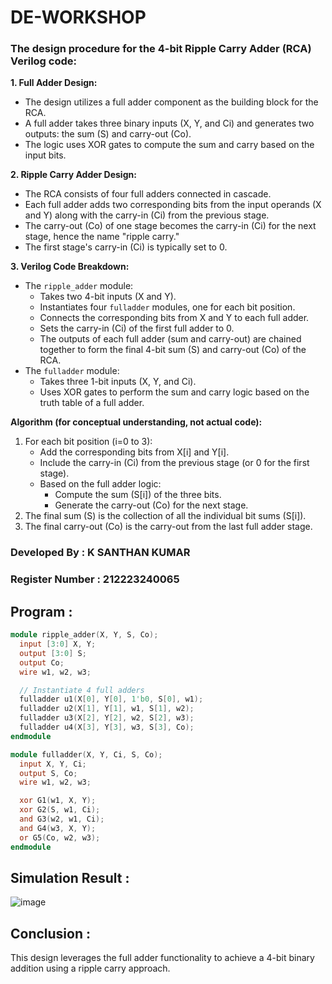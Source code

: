 # DE-WORKSHOP
### The design procedure for the 4-bit Ripple Carry Adder (RCA) Verilog code:

**1. Full Adder Design:**

* The design utilizes a full adder component as the building block for the RCA.
* A full adder takes three binary inputs (X, Y, and Ci) and generates two outputs: the sum (S) and carry-out (Co).
* The logic uses XOR gates to compute the sum and carry based on the input bits.

**2. Ripple Carry Adder Design:**

* The RCA consists of four full adders connected in cascade.
* Each full adder adds two corresponding bits from the input operands (X and Y) along with the carry-in (Ci) from the previous stage.
* The carry-out (Co) of one stage becomes the carry-in (Ci) for the next stage, hence the name "ripple carry."
* The first stage's carry-in (Ci) is typically set to 0.

**3. Verilog Code Breakdown:**

* The `ripple_adder` module:
   * Takes two 4-bit inputs (X and Y).
   * Instantiates four `fulladder` modules, one for each bit position.
   * Connects the corresponding bits from X and Y to each full adder.
   * Sets the carry-in (Ci) of the first full adder to 0.
   * The outputs of each full adder (sum and carry-out) are chained together to form the final 4-bit sum (S) and carry-out (Co) of the RCA.
* The `fulladder` module:
   * Takes three 1-bit inputs (X, Y, and Ci).
   * Uses XOR gates to perform the sum and carry logic based on the truth table of a full adder.

**Algorithm (for conceptual understanding, not actual code):**

1. For each bit position (i=0 to 3):
   * Add the corresponding bits from X[i] and Y[i].
   * Include the carry-in (Ci) from the previous stage (or 0 for the first stage).
   * Based on the full adder logic:
      * Compute the sum (S[i]) of the three bits.
      * Generate the carry-out (Co) for the next stage.
2. The final sum (S) is the collection of all the individual bit sums (S[i]).
3. The final carry-out (Co) is the carry-out from the last full adder stage.

### Developed By : K SANTHAN KUMAR 
### Register Number : 212223240065
## Program :
```verilog
module ripple_adder(X, Y, S, Co);
  input [3:0] X, Y;
  output [3:0] S;
  output Co;
  wire w1, w2, w3;

  // Instantiate 4 full adders
  fulladder u1(X[0], Y[0], 1'b0, S[0], w1);
  fulladder u2(X[1], Y[1], w1, S[1], w2);
  fulladder u3(X[2], Y[2], w2, S[2], w3);
  fulladder u4(X[3], Y[3], w3, S[3], Co);
endmodule

module fulladder(X, Y, Ci, S, Co);
  input X, Y, Ci;
  output S, Co;
  wire w1, w2, w3;

  xor G1(w1, X, Y);
  xor G2(S, w1, Ci);
  and G3(w2, w1, Ci);
  and G4(w3, X, Y);
  or G5(Co, w2, w3);
endmodule

```
## Simulation Result :
![image](https://github.com/SANTHAN-2006/DE-WORKSHOP/assets/80164014/170f024d-f923-4dcd-9427-f99200683f66)


## Conclusion :
This design leverages the full adder functionality to achieve a 4-bit binary addition using a ripple carry approach.

